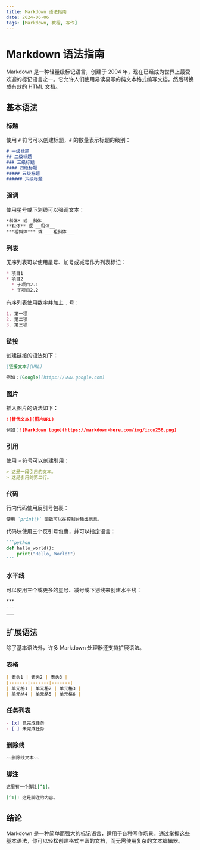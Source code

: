 ```yaml
---
title: Markdown 语法指南
date: 2024-06-06
tags: [Markdown, 教程, 写作]
---
```


# Markdown 语法指南

Markdown 是一种轻量级标记语言，创建于 2004 年，现在已经成为世界上最受欢迎的标记语言之一。它允许人们使用易读易写的纯文本格式编写文档，然后转换成有效的 HTML 文档。

## 基本语法

### 标题

使用 `#` 符号可以创建标题，`#` 的数量表示标题的级别：

```markdown
# 一级标题
## 二级标题
### 三级标题
#### 四级标题
##### 五级标题
###### 六级标题
```

### 强调

使用星号或下划线可以强调文本：

```markdown
*斜体* 或 _斜体_
**粗体** 或 __粗体__
***粗斜体*** 或 ___粗斜体___
```

### 列表

无序列表可以使用星号、加号或减号作为列表标记：

```markdown
* 项目1
* 项目2
  * 子项目2.1
  * 子项目2.2
```

有序列表使用数字并加上 `.` 号：

```markdown
1. 第一项
2. 第二项
3. 第三项
```

### 链接

创建链接的语法如下：

```markdown
[链接文本](URL)

例如：[Google](https://www.google.com)
```

### 图片

插入图片的语法如下：

```markdown
![替代文本](图片URL)

例如：![Markdown Logo](https://markdown-here.com/img/icon256.png)
```

### 引用

使用 `>` 符号可以创建引用：

```markdown
> 这是一段引用的文本。
> 这是引用的第二行。
```

### 代码

行内代码使用反引号包裹：

```markdown
使用 `print()` 函数可以在控制台输出信息。
```

代码块使用三个反引号包裹，并可以指定语言：

````markdown
```python
def hello_world():
    print("Hello, World!")
```
````

### 水平线

可以使用三个或更多的星号、减号或下划线来创建水平线：

```markdown
***
---
___
```

## 扩展语法

除了基本语法外，许多 Markdown 处理器还支持扩展语法。

### 表格

```markdown
| 表头1 | 表头2 | 表头3 |
|-------|-------|-------|
| 单元格1 | 单元格2 | 单元格3 |
| 单元格4 | 单元格5 | 单元格6 |
```

### 任务列表

```markdown
- [x] 已完成任务
- [ ] 未完成任务
```

### 删除线

```markdown
~~删除线文本~~
```

### 脚注

```markdown
这里有一个脚注[^1]。

[^1]: 这是脚注的内容。
```

## 结论

Markdown 是一种简单而强大的标记语言，适用于各种写作场景。通过掌握这些基本语法，你可以轻松创建格式丰富的文档，而无需使用复杂的文本编辑器。